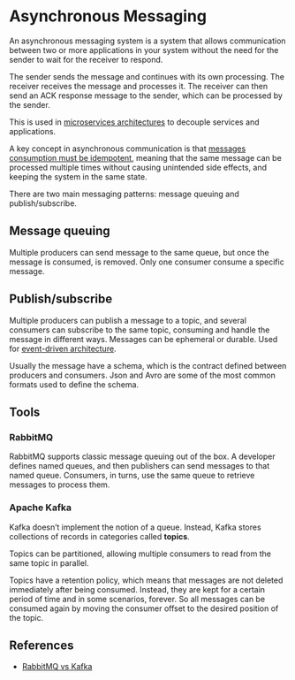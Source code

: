 # Asynchronous Messaging

An asynchronous messaging system is a system that allows communication between
two or more applications in your system without the need for the sender to wait
for the receiver to respond.

The sender sends the message and continues with its own processing. The receiver
receives the message and processes it. The receiver can then send an ACK
response message to the sender, which can be processed by the sender.

This is used in
[microservices architectures](../microservices/microservices.md) to decouple
services and applications.

A key concept in asynchronous communication is that
[messages consumption must be idempotent](../patterns/retry-mechanism.md),
meaning that the same message can be processed multiple times without causing
unintended side effects, and keeping the system in the same state.

There are two main messaging patterns: message queuing and publish/subscribe.

## Message queuing

Multiple producers can send message to the same queue, but once the message is
consumed, is removed. Only one consumer consume a specific message.

## Publish/subscribe

Multiple producers can publish a message to a topic, and several consumers can
subscribe to the same topic, consuming and handle the message in different ways.
Messages can be ephemeral or durable. Used for
[event-driven architecture](../microservices/event-driven.md).

Usually the message have a schema, which is the contract defined between
producers and consumers. Json and Avro are some of the most common formats used
to define the schema.

## Tools

### RabbitMQ

RabbitMQ supports classic message queuing out of the box. A developer defines
named queues, and then publishers can send messages to that named queue.
Consumers, in turns, use the same queue to retrieve messages to process them.

### Apache Kafka

Kafka doesn’t implement the notion of a queue. Instead, Kafka stores collections
of records in categories called **topics**.

Topics can be partitioned, allowing multiple consumers to read from the same
topic in parallel.

Topics have a retention policy, which means that messages are not deleted
immediately after being consumed. Instead, they are kept for a certain period of
time and in some scenarios, forever. So all messages can be consumed again by
moving the consumer offset to the desired position of the topic.

## References

- [RabbitMQ vs Kafka](https://betterprogramming.pub/rabbitmq-vs-kafka-1ef22a041793)
